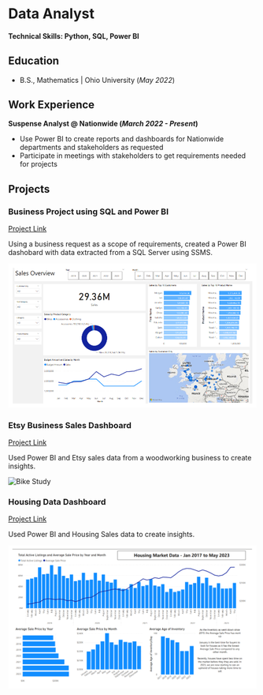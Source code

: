 # Data Analyst

#### Technical Skills: Python, SQL, Power BI

## Education			        		
- B.S., Mathematics | Ohio University (_May 2022_)

## Work Experience
**Suspense Analyst @ Nationwide (_March 2022 - Present_)**
- Use Power BI to create reports and dashboards for Nationwide departments and stakeholders as requested
- Participate in meetings with stakeholders to get requirements needed for projects

## Projects
### Business Project using SQL and Power BI 
[Project Link](https://ts863716.github.io/BusinessProject)

Using a business request as a scope of requirements, created a Power BI dashobard with data extracted from a SQL Server using SSMS.

![Power BI Dashboard](Screenshot1.png)

### Etsy Business Sales Dashboard
[Project Link](https://ts863716.github.io/EtsyProject)

Used Power BI and Etsy sales data from a woodworking business to create insights.

![Bike Study](/assets/img/bike_study.jpeg)

### Housing Data Dashboard
[Project Link](https://ts863716.github.io/HousingProject)

Used Power BI and Housing Sales data to create insights.

![Housing Data](Screenshot3.png)
